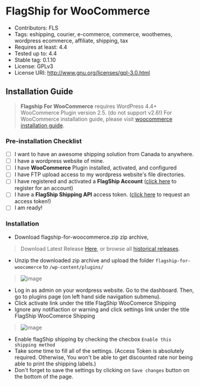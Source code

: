 # FlagShip for WooCommerce
- Contributors: FLS
- Tags: eshipping, courier, e-commerce, commerce, woothemes, wordpress ecommerce, affiliate, shipping, tax
- Requires at least: 4.4
- Tested up to: 4.4
- Stable tag: 0.1.10
- License: GPLv3
- License URI: http://www.gnu.org/licenses/gpl-3.0.html

## Installation Guide
> **Flagship For WooCommerce** requires WordPress 4.4+ WooCommerce Plugin version 2.5. (do not support v2.6!) For WooCommerce installation guide, please visit [woocommerce installation guide](https://docs.woothemes.com/document/installing-uninstalling-woocommerce/). 

### Pre-installation Checklist
- [ ] I want to have an awesome shipping solution from Canada to anywhere.
- [ ] I have a wordpress website of mine.
- [ ] I have **WooCommerce** Plugin installed, activated, and configured
- [ ] I have FTP upload access to my wordpress website's file directories.
- [ ] I have registered and activated a **FlagShip Account** ([click here](https://smartship.flagshipcompany.com/company/register) to register for an account)
- [ ] I have a **FlagShip Shipping API** access token. ([click here](https://auth.smartship.io/tokens/) to request an access token!)
- [ ] I am ready!

### Installation
- Download flagship-for-woocommerce.zip zip archive, 

> Download Latest Release [Here](https://github.com/flagshipcompany/flagship-for-woocommerce/releases/latest), or browse all [historical releases](https://github.com/flagshipcompany/flagship-for-woocommerce/releases).

- Unzip the downloaded zip archive and upload the folder `flagship-for-woocomerce` to `/wp-content/plugins/`

> ![image](https://cloud.githubusercontent.com/assets/5373898/13267492/8964cfc6-da4b-11e5-9104-6f2b668861fd.png)

- Log in as admin on your wordpress website. Go to the dashboard. Then, go to plugins page (on left hand side navigation submenu).
- Click activate link under the title FlagShip WooComerce Shipping
- Ignore any notifiaction or warning and click settings link under the title FlagShip WooComerce Shipping

> ![image](https://cloud.githubusercontent.com/assets/5373898/13267802/243b6414-da4d-11e5-9fc6-ed6ae38f0e06.png)

- Enable flagShip shipping by checking the checbox `Enable this shipping method`
- Take some time to fill all of the settings. (Access Token is absolutely required. Otherwise, You won't be able to get discounted rate nor being able to print the shipping labels.)
- Don't forget to save the settings by clicking on `Save changes` button on the bottom of the page.

